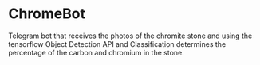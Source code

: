 # ChromeBot
Telegram bot that receives the photos of the chromite stone and using the tensorflow Object Detection API and Classification determines the percentage of the carbon and chromium in the stone.
